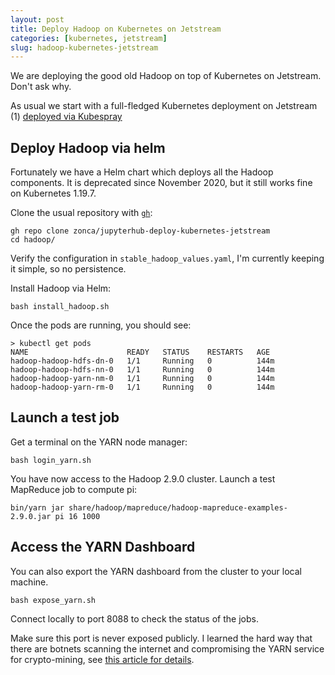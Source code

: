 ```yaml
---
layout: post
title: Deploy Hadoop on Kubernetes on Jetstream
categories: [kubernetes, jetstream]
slug: hadoop-kubernetes-jetstream
---
```


We are deploying the good old Hadoop on top of Kubernetes on Jetstream. Don't ask why.

As usual we start with a full-fledged Kubernetes deployment on Jetstream (1) [deployed via Kubespray](https://zonca.dev/2021/01/kubernetes-jetstream-kubespray.html)

## Deploy Hadoop via helm

Fortunately we have a Helm chart which deploys all the Hadoop components.
It is deprecated since November 2020, but it still works fine on Kubernetes 1.19.7.

Clone the usual repository with [`gh`](https://cli.github.com/):

    gh repo clone zonca/jupyterhub-deploy-kubernetes-jetstream
    cd hadoop/

Verify the configuration in `stable_hadoop_values.yaml`, I'm currently keeping it simple,
so no persistence.

Install Hadoop via Helm:

    bash install_hadoop.sh

Once the pods are running, you should see:

```
> kubectl get pods
NAME                      READY   STATUS    RESTARTS   AGE
hadoop-hadoop-hdfs-dn-0   1/1     Running   0          144m
hadoop-hadoop-hdfs-nn-0   1/1     Running   0          144m
hadoop-hadoop-yarn-nm-0   1/1     Running   0          144m
hadoop-hadoop-yarn-rm-0   1/1     Running   0          144m
```

## Launch a test job

Get a terminal on the YARN node manager:

    bash login_yarn.sh

You have now access to the Hadoop 2.9.0 cluster.
Launch a test MapReduce job to compute pi:

    bin/yarn jar share/hadoop/mapreduce/hadoop-mapreduce-examples-2.9.0.jar pi 16 1000

## Access the YARN Dashboard

You can also export the YARN dashboard from the cluster to your local machine.

    bash expose_yarn.sh

Connect locally to port 8088 to check the status of the jobs.

Make sure this port is never exposed publicly. I learned the hard way that there are botnets scanning the internet and compromising the YARN service for crypto-mining, see [this article for details](https://tolisec.com/yarn-botnet/).
